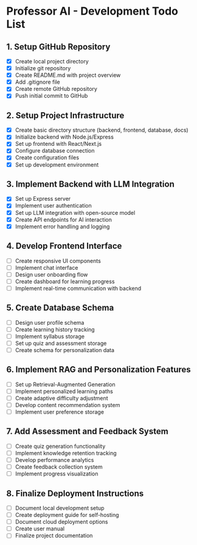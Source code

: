 # Professor AI - Development Todo List

## 1. Setup GitHub Repository
- [x] Create local project directory
- [x] Initialize git repository
- [x] Create README.md with project overview
- [x] Add .gitignore file
- [x] Create remote GitHub repository
- [x] Push initial commit to GitHub

## 2. Setup Project Infrastructure
- [x] Create basic directory structure (backend, frontend, database, docs)
- [x] Initialize backend with Node.js/Express
- [x] Set up frontend with React/Next.js
- [x] Configure database connection
- [x] Create configuration files
- [x] Set up development environment

## 3. Implement Backend with LLM Integration
- [x] Set up Express server
- [x] Implement user authentication
- [x] Set up LLM integration with open-source model
- [x] Create API endpoints for AI interaction
- [x] Implement error handling and logging

## 4. Develop Frontend Interface
- [ ] Create responsive UI components
- [ ] Implement chat interface
- [ ] Design user onboarding flow
- [ ] Create dashboard for learning progress
- [ ] Implement real-time communication with backend

## 5. Create Database Schema
- [ ] Design user profile schema
- [ ] Create learning history tracking
- [ ] Implement syllabus storage
- [ ] Set up quiz and assessment storage
- [ ] Create schema for personalization data

## 6. Implement RAG and Personalization Features
- [ ] Set up Retrieval-Augmented Generation
- [ ] Implement personalized learning paths
- [ ] Create adaptive difficulty adjustment
- [ ] Develop content recommendation system
- [ ] Implement user preference storage

## 7. Add Assessment and Feedback System
- [ ] Create quiz generation functionality
- [ ] Implement knowledge retention tracking
- [ ] Develop performance analytics
- [ ] Create feedback collection system
- [ ] Implement progress visualization

## 8. Finalize Deployment Instructions
- [ ] Document local development setup
- [ ] Create deployment guide for self-hosting
- [ ] Document cloud deployment options
- [ ] Create user manual
- [ ] Finalize project documentation
